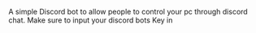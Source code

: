 A simple Discord bot to allow people to control your pc through discord chat.
Make sure to input your discord bots Key in 
